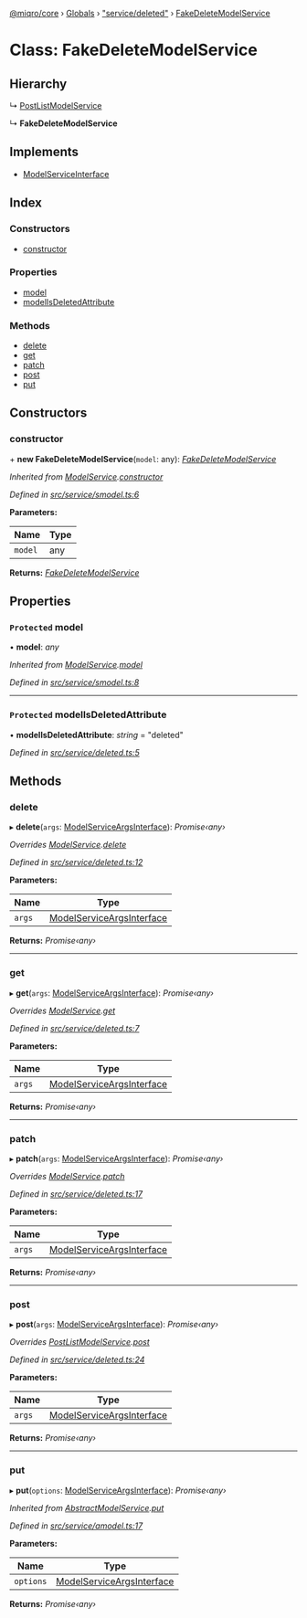[@miqro/core](../README.md) › [Globals](../globals.md) › ["service/deleted"](../modules/_service_deleted_.md) › [FakeDeleteModelService](_service_deleted_.fakedeletemodelservice.md)

# Class: FakeDeleteModelService

## Hierarchy

  ↳ [PostListModelService](_service_postlist_.postlistmodelservice.md)

  ↳ **FakeDeleteModelService**

## Implements

* [ModelServiceInterface](../interfaces/_service_model_.modelserviceinterface.md)

## Index

### Constructors

* [constructor](_service_deleted_.fakedeletemodelservice.md#constructor)

### Properties

* [model](_service_deleted_.fakedeletemodelservice.md#protected-model)
* [modelIsDeletedAttribute](_service_deleted_.fakedeletemodelservice.md#protected-modelisdeletedattribute)

### Methods

* [delete](_service_deleted_.fakedeletemodelservice.md#delete)
* [get](_service_deleted_.fakedeletemodelservice.md#get)
* [patch](_service_deleted_.fakedeletemodelservice.md#patch)
* [post](_service_deleted_.fakedeletemodelservice.md#post)
* [put](_service_deleted_.fakedeletemodelservice.md#put)

## Constructors

###  constructor

\+ **new FakeDeleteModelService**(`model`: any): *[FakeDeleteModelService](_service_deleted_.fakedeletemodelservice.md)*

*Inherited from [ModelService](_service_smodel_.modelservice.md).[constructor](_service_smodel_.modelservice.md#constructor)*

*Defined in [src/service/smodel.ts:6](https://github.com/claukers/miqro-core/blob/5cb140c/src/service/smodel.ts#L6)*

**Parameters:**

Name | Type |
------ | ------ |
`model` | any |

**Returns:** *[FakeDeleteModelService](_service_deleted_.fakedeletemodelservice.md)*

## Properties

### `Protected` model

• **model**: *any*

*Inherited from [ModelService](_service_smodel_.modelservice.md).[model](_service_smodel_.modelservice.md#protected-model)*

*Defined in [src/service/smodel.ts:8](https://github.com/claukers/miqro-core/blob/5cb140c/src/service/smodel.ts#L8)*

___

### `Protected` modelIsDeletedAttribute

• **modelIsDeletedAttribute**: *string* = "deleted"

*Defined in [src/service/deleted.ts:5](https://github.com/claukers/miqro-core/blob/5cb140c/src/service/deleted.ts#L5)*

## Methods

###  delete

▸ **delete**(`args`: [ModelServiceArgsInterface](../interfaces/_service_model_.modelserviceargsinterface.md)): *Promise‹any›*

*Overrides [ModelService](_service_smodel_.modelservice.md).[delete](_service_smodel_.modelservice.md#delete)*

*Defined in [src/service/deleted.ts:12](https://github.com/claukers/miqro-core/blob/5cb140c/src/service/deleted.ts#L12)*

**Parameters:**

Name | Type |
------ | ------ |
`args` | [ModelServiceArgsInterface](../interfaces/_service_model_.modelserviceargsinterface.md) |

**Returns:** *Promise‹any›*

___

###  get

▸ **get**(`args`: [ModelServiceArgsInterface](../interfaces/_service_model_.modelserviceargsinterface.md)): *Promise‹any›*

*Overrides [ModelService](_service_smodel_.modelservice.md).[get](_service_smodel_.modelservice.md#get)*

*Defined in [src/service/deleted.ts:7](https://github.com/claukers/miqro-core/blob/5cb140c/src/service/deleted.ts#L7)*

**Parameters:**

Name | Type |
------ | ------ |
`args` | [ModelServiceArgsInterface](../interfaces/_service_model_.modelserviceargsinterface.md) |

**Returns:** *Promise‹any›*

___

###  patch

▸ **patch**(`args`: [ModelServiceArgsInterface](../interfaces/_service_model_.modelserviceargsinterface.md)): *Promise‹any›*

*Overrides [ModelService](_service_smodel_.modelservice.md).[patch](_service_smodel_.modelservice.md#patch)*

*Defined in [src/service/deleted.ts:17](https://github.com/claukers/miqro-core/blob/5cb140c/src/service/deleted.ts#L17)*

**Parameters:**

Name | Type |
------ | ------ |
`args` | [ModelServiceArgsInterface](../interfaces/_service_model_.modelserviceargsinterface.md) |

**Returns:** *Promise‹any›*

___

###  post

▸ **post**(`args`: [ModelServiceArgsInterface](../interfaces/_service_model_.modelserviceargsinterface.md)): *Promise‹any›*

*Overrides [PostListModelService](_service_postlist_.postlistmodelservice.md).[post](_service_postlist_.postlistmodelservice.md#post)*

*Defined in [src/service/deleted.ts:24](https://github.com/claukers/miqro-core/blob/5cb140c/src/service/deleted.ts#L24)*

**Parameters:**

Name | Type |
------ | ------ |
`args` | [ModelServiceArgsInterface](../interfaces/_service_model_.modelserviceargsinterface.md) |

**Returns:** *Promise‹any›*

___

###  put

▸ **put**(`options`: [ModelServiceArgsInterface](../interfaces/_service_model_.modelserviceargsinterface.md)): *Promise‹any›*

*Inherited from [AbstractModelService](_service_amodel_.abstractmodelservice.md).[put](_service_amodel_.abstractmodelservice.md#put)*

*Defined in [src/service/amodel.ts:17](https://github.com/claukers/miqro-core/blob/5cb140c/src/service/amodel.ts#L17)*

**Parameters:**

Name | Type |
------ | ------ |
`options` | [ModelServiceArgsInterface](../interfaces/_service_model_.modelserviceargsinterface.md) |

**Returns:** *Promise‹any›*
